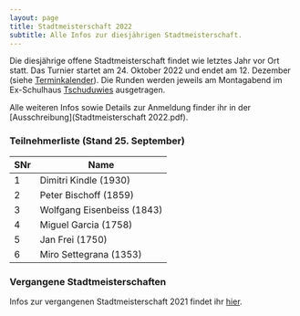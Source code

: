 ```yaml
---
layout: page
title: Stadtmeisterschaft 2022
subtitle: Alle Infos zur diesjährigen Stadtmeisterschaft.
---
```


Die diesjährige offene Stadtmeisterschaft findet wie letztes Jahr vor Ort statt. Das Turnier startet am 24. Oktober 2022 und endet am 12. Dezember (siehe [Terminkalender](/terminkalender)). Die Runden werden jeweils am Montagabend im Ex-Schulhaus [Tschuduwies](/aboutme) ausgetragen.

Alle weiteren Infos sowie Details zur Anmeldung finder ihr in der [Ausschreibung](Stadtmeisterschaft 2022.pdf).

### Teilnehmerliste (Stand 25. September)

| SNr 	| Name                   	   |
|-----	|--------------------------- |
| 1   	| Dimitri Kindle (1930)      |
| 2   	| Peter Bischoff (1859)      |
| 3   	| Wolfgang Eisenbeiss (1843) |
| 4   	| Miguel Garcia (1758)   	   |
| 5   	| Jan Frei (1750)        	   |
| 6   	| Miro Settegrana (1353) 	   |

### Vergangene Stadtmeisterschaften

Infos zur vergangenen Stadtmeisterschaft 2021 findet ihr [hier](http://www.schachklub-sg.ch/turniere/stadtmeisterschaft/2021).

